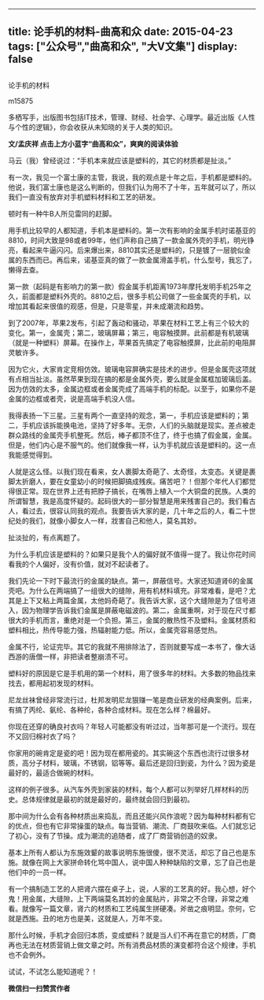 
---
title:   论手机的材料-曲高和众
date: 2015-04-23
tags: ["公众号","曲高和众", "大V文集"]
display: false
---


## 



论手机的材料




m15875




多栖写手，出版图书包括IT技术，管理、财经、社会学、心理学。最近出版《人性与个性的逻辑》，你会收获从未知晓的关于人类的知识。


**文/孟庆祥 点击上方小蓝字“曲高和众”，爽爽的阅读体验**



马云（我）曾经说过：“手机本来就应该是塑料的，其它的材质都是扯淡。”



有一次，我见一个富士康的主管，我说，我的观点是十年之后，手机都是塑料的。他说，我们富士康也是这么判断的，但我们认为用不了十年，五年就可以了，所以我们一直没有放弃对手机塑料材料和工艺的研发。



顿时有一种牛B人所见雷同的赶脚。



用手机比较早的人都知道，手机本是塑料的。第一次有影响的金属手机时诺基亚的8810，时间大致是98或者99年，他们声称自己搞了一款金属外壳的手机，明光铮亮，看起来牛逼闪闪。后来爆出来，8810其实还是塑料的，只是镀了一层貌似金属的东西而已。再后来，诺基亚真的做了一款金属滑盖手机，什么型号，我忘了，懒得去查。



第一款（起码是有影响力的第一款）假金属手机距离1973年摩托发明手机25年之久，前面都是塑料外壳的。8810之后，很多手机公司做了一些金属壳的手机，以增加其看起来很值的观感，但是，只是零星，并未成潮流和趋势。



到了2007年，苹果2发布，引起了轰动和骚动，苹果在材料工艺上有三个较大的变化。第一，金属壳；第二，玻璃屏幕；第三，电容触摸屏。此前都是有机玻璃（就是一种塑料）屏幕。在操作上，苹果首先搞定了电容触摸屏，比此前的电阻屏灵敏许多。



因为它火，大家肯定竞相仿效。玻璃电容屏确实是技术的进步。但是金属壳这项就有点相当扯淡。虽然苹果到现在搞的都是金属外壳，要么就是金属框加玻璃后盖。因为仿效的太多，金属边框或者金属壳成了高端手机的标配。以至于，如果你不是金属的边框或者壳，说是高端手机没人信。



我得表扬一下三星。三星有两个一直坚持的观念，第一，手机应该是塑料的；第二，手机应该拆能换电池，坚持了好多年。无奈，人们的头脑就是现实。差点被走群众路线的金属壳手机整死。然后，棒子都顶不住了，终于也搞了假金属，金属。但是，他们内心是不服气的。他们就像我一样，认为手机就应该是塑料的。这一点我能感觉得到。



人就是这么怪。以我们现在看来，女人裹脚太奇葩了、太奇怪，太变态。关键是裹脚太折磨人，要在女童幼小的时候把脚搞成残疾。痛苦吧？！但那个年代人们都觉得很正常。现在世界上还有把脖子搞长，在嘴唇上植入一个大铜盘的民族。人类的所谓智慧，我是高度怀疑的。起码很大的一部分智慧是用来残害自己的。我们看古人，看过去，很容认同我的观点。我要告诉大家的是，几十年之后的人，看二十世纪处的我们，就像小脚女人一样，戕害自己和他人，莫名其妙。



扯淡扯的，有点离题了。



为什么手机应该是塑料的？如果只是我个人的偏好就不值得一提了。我让你花时间看我的个人偏好，没有价值，就对不起读者了。



我们先论一下时下最流行的金属的缺点。第一，屏蔽信号。大家还知道肾6的金属壳吧。为什么在两端搞了一组很大的缝隙，用有机材料填充。非常难看，是吧？尤其是上下又粘上两篇金属，太他妈奇葩了。我告诉大家，这个大缝隙是为了信号进入，因为物理学告诉我们金属是屏蔽电磁波的。第二，金属重啊，对于现在尺寸都很大的手机而言，重绝对是一个负担。第三，金属的散热性不及塑料。金属材质和塑料相比，热传导能力强，热辐射能力低。所以，金属壳容易感觉热。



金属不行，论证完毕。其它的我就不用排除法了，否则就要写成一本书了，像大话西游的唐僧一样，非把读者整崩溃不可。



塑料好的原因是它是手机用的第一个材料，用了很多年的材料。大多数的物品找来找去，都用起初发现的材料。



尼龙丝袜曾经非常流行过，杜邦发明尼龙狠赚一笔是商业研发的经典案例。后来，有搞了丙纶、氨纶、各种纶，各种合成材料。现在怎么样？棉最好。



你现在还穿的确良衬衣吗？年轻人可能都没有听过过，当年那可是一个流行。现在不又回归棉衬衣了吗？



你家用的碗肯定是瓷的吧！因为现在都用瓷的。其实碗这个东西也流行过很多材质，高分子材料，玻璃，不锈钢，铝等等。最后还是回归到瓷，为什么？因为瓷是最好的，最适合做碗的材料。



这样的例子很多。从汽车外壳到家装的材料，每个人都可以列举好几样材料的历史。总体规律就是最初的就是最好的，最终就会回归到最初。



那中间为什么会有各种材质出来捣乱，而且还能兴风作浪呢？因为每种材料都有它的优点，但也有它非常操蛋的缺点。每当营销、潮流、厂商鼓吹来临。人们就忘记了初心，没有了节操。成为潮流的追随者，成了厂商营销创造的奴隶。



基本上所有人都认为东施效颦的故事说明东施很傻，很不灵活，却忘了自己也是东施。就像在网上大家拼命转化骂中国人，说中国人种种缺陷的文章，忘了自己也是他们中的一员一样。



有一个搞制造工艺的人把肾六摆在桌子上，说，人家的工艺真的好。我心想，好个鬼！用金属，大缝隙，上下两端莫名其妙的金属贴片，非常之不合理，非常之难看。就像写一篇文章，肾六的材质和工艺纯属生拼硬凑。斧凿之痕明显。奈何，它就是西施。丑的地方也是美，这就是人，万年不变。



那什么时候，手机才会回归本质，变成塑料？就是当人们不再在意它的材质，厂商再也无法在材质营销上做文章之时。所有消费品材质的演变都符合这个规律，手机也不会例外。



试试，不试怎么能知道呢？！


**微信扫一扫赞赏作者**













